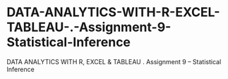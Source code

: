 # DATA-ANALYTICS-WITH-R-EXCEL-TABLEAU-.-Assignment-9-Statistical-Inference
DATA ANALYTICS WITH R, EXCEL &amp; TABLEAU . Assignment  9 – Statistical  Inference
